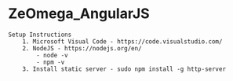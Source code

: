# ZeOmega_AngularJS


    Setup Instructions
        1. Microsoft Visual Code - https://code.visualstudio.com/
        2. NodeJS - https://nodejs.org/en/
            - node -v
            - npm -v
        3. Install static server - sudo npm install -g http-server